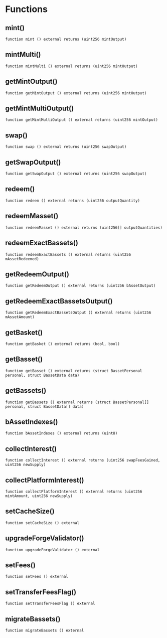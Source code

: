 # Functions

## mint()
`function mint () external returns (uint256 mintOutput)`



## mintMulti()
`function mintMulti () external returns (uint256 mintOutput)`



## getMintOutput()
`function getMintOutput () external returns (uint256 mintOutput)`



## getMintMultiOutput()
`function getMintMultiOutput () external returns (uint256 mintOutput)`



## swap()
`function swap () external returns (uint256 swapOutput)`



## getSwapOutput()
`function getSwapOutput () external returns (uint256 swapOutput)`



## redeem()
`function redeem () external returns (uint256 outputQuantity)`



## redeemMasset()
`function redeemMasset () external returns (uint256[] outputQuantities)`



## redeemExactBassets()
`function redeemExactBassets () external returns (uint256 mAssetRedeemed)`



## getRedeemOutput()
`function getRedeemOutput () external returns (uint256 bAssetOutput)`



## getRedeemExactBassetsOutput()
`function getRedeemExactBassetsOutput () external returns (uint256 mAssetAmount)`



## getBasket()
`function getBasket () external returns (bool, bool)`



## getBasset()
`function getBasset () external returns (struct BassetPersonal personal, struct BassetData data)`



## getBassets()
`function getBassets () external returns (struct BassetPersonal[] personal, struct BassetData[] data)`



## bAssetIndexes()
`function bAssetIndexes () external returns (uint8)`



## collectInterest()
`function collectInterest () external returns (uint256 swapFeesGained, uint256 newSupply)`



## collectPlatformInterest()
`function collectPlatformInterest () external returns (uint256 mintAmount, uint256 newSupply)`



## setCacheSize()
`function setCacheSize () external`



## upgradeForgeValidator()
`function upgradeForgeValidator () external`



## setFees()
`function setFees () external`



## setTransferFeesFlag()
`function setTransferFeesFlag () external`



## migrateBassets()
`function migrateBassets () external`



